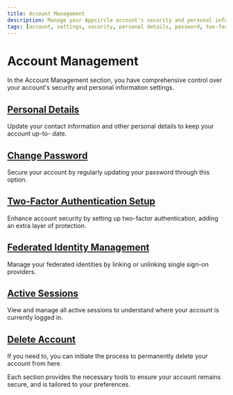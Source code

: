 ```yaml
---
title: Account Management
description: Manage your Appcircle account's security and personal information. Update details, change passwords, and set up two-factor authentication.
tags: [account, settings, security, personal details, password, two-factor authentication, federated identity management, active sessions, delete account]
---
```


# Account Management

In the Account Management section, you have comprehensive control over your account's security and personal information settings.

## [Personal Details](/account/my-account/account-management/my-details)

Update your contact information and other personal details to keep your account up-to- date.

## [Change Password](/account/my-account/account-management/change-password)

Secure your account by regularly updating your password through this option.

## [Two-Factor Authentication Setup](/account/my-account/account-management/authenticator-two-factor-authentication)

Enhance account security by setting up two-factor authentication, adding an extra layer of protection.

## [Federated Identity Management](/account/my-account/account-management/federated-identity-linked-login-providers)

Manage your federated identities by linking or unlinking single sign-on providers.

## [Active Sessions](/account/my-account/account-management/active-sessions)

View and manage all active sessions to understand where your account is currently logged in.

## [Delete Account](/account/my-account/account-management/delete-account)

If you need to, you can initiate the process to permanently delete your account from here.

Each section provides the necessary tools to ensure your account remains secure, and is tailored to your preferences.
